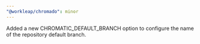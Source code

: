 ```yaml
---
"@workleap/chromado": minor
---
```


Added a new CHROMATIC_DEFAULT_BRANCH option to configure the name of the repository default branch.
